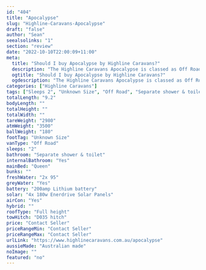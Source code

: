 ```yaml
---
id: "404"
title: "Apocalypse"
slug: "Highline-Caravans-Apocalypse"
draft: "false"
author: "Sean"
seealsolinks: "1"
section: "review"
date: "2022-10-10T22:00:09+11:00"
meta:
  title: "Should I buy Apocalypse by Highline Caravans?"
  description: "The Highline Caravans Apocalypse is classed as Off Road, and sleeps 2 people. It is Australian made and comes in at Unknown Size. It generally has Separate shower & toilet."
  ogtitle: "Should I buy Apocalypse by Highline Caravans?"
  ogdescription: "The Highline Caravans Apocalypse is classed as Off Road, and sleeps 2 people. It is Australian made and comes in at Unknown Size. It generally has Separate shower & toilet."
categories: ["Highline Caravans"]
tags: ["Sleeps 2", "Unknown Size", "Off Road", "Separate shower & toilet", "Full height", "Price Unknown"]
totalLength: "9.2"
bodyLength: ""
totalHeight: ""
totalWidth: ""
tareWeight: "2980"
atmWeight: "3500"
ballWeight: "180"
footTag: "Unknown Size"
vanType: "Off Road"
sleeps: "2"
bathroom: "Separate shower & toilet"
internalBathroom: "Yes"
mainBed: "Queen"
bunks: ""
freshWater: "2x 95"
greyWater: "Yes"
battery: "200amp Lithium battery"
solar: "4x 180w Enerdrive Solar Panels"
airCon: "Yes"
hybrid: ""
roofType: "Full height"
towHitch: "D035 hitch"
price: "Contact Seller"
priceRangeMin: "Contact Seller"
priceRangeMax: "Contact Seller"
urlLink: "https://www.highlinecaravans.com.au/apocalypse"
aussieMade: "Australian made"
noImage: ""
featured: "no"
---
```

